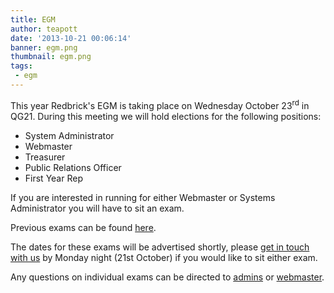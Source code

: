 ```yaml
---
title: EGM
author: teapott
date: '2013-10-21 00:06:14'
banner: egm.png
thumbnail: egm.png
tags:
 - egm
---
```

This year Redbrick's EGM is taking place on Wednesday October 23<sup>rd</sup> in QG21\. During this meeting we will hold elections for the following positions:
<!-- more -->

*   System Administrator
*   Webmaster
*   Treasurer
*   Public Relations Officer
*   First Year Rep

If you are interested in running for either Webmaster or Systems Administrator you will have to sit an exam.

Previous exams can be found [here](http://www.redbrick.dcu.ie/help/exams).

The dates for these exams will be advertised shortly, please [get in touch with us](/about/contact/committee) by Monday night (21st October) if you would like to sit either exam.

Any questions on individual exams can be directed to [admins](/about/contact/admins) or [webmaster](/about/contact/webmaster).
